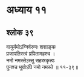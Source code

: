 # अध्याय ११

## श्लोक ३९

वायुर्यमोऽग्निर्वरुणः शशाङ्कः<br>प्रजापतिस्त्वं प्रपितामहश्च ।<br>नमो नमस्तेऽस्तु सहस्रकृत्वः<br>पुनश्च भूयोऽपि नमो नमस्ते ॥ ११-३९॥<br><br>

